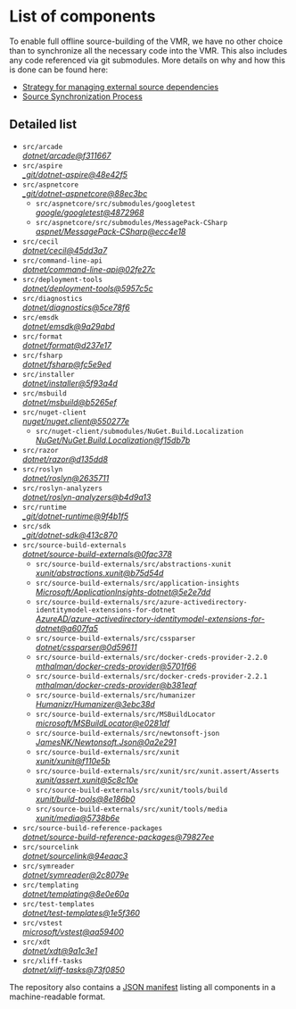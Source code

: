 ﻿# List of components

To enable full offline source-building of the VMR, we have no other choice than to synchronize all the necessary code into the VMR. This also includes any code referenced via git submodules. More details on why and how this is done can be found here:
- [Strategy for managing external source dependencies](src/arcade/Documentation/UnifiedBuild/VMR-Strategy-For-External-Source.md)
- [Source Synchronization Process](src/arcade/Documentation/UnifiedBuild/VMR-Design-And-Operation.md#source-synchronization-process)

## Detailed list

<!-- component list beginning -->
- `src/arcade`  
*[dotnet/arcade@f311667](https://github.com/dotnet/arcade/tree/f311667e0587f19c3fa9553a909975662107a351)*
- `src/aspire`  
*[_git/dotnet-aspire@48e42f5](https://dev.azure.com/dnceng/internal/_git/dotnet-aspire/?version=GC48e42f59d64d84b404e904996a9ed61f2a17a569)*
- `src/aspnetcore`  
*[_git/dotnet-aspnetcore@88ec3bc](https://dev.azure.com/dnceng/internal/_git/dotnet-aspnetcore/?version=GC88ec3bc3f37e76fbcc932a25f9f0c1c29fe2b343)*
    - `src/aspnetcore/src/submodules/googletest`  
    *[google/googletest@4872968](https://github.com/google/googletest/tree/48729681ad88a89061344ee541b4548833077e00)*
    - `src/aspnetcore/src/submodules/MessagePack-CSharp`  
    *[aspnet/MessagePack-CSharp@ecc4e18](https://github.com/aspnet/MessagePack-CSharp/tree/ecc4e18ad7a0c7db51cd7e3d2997a291ed01444d)*
- `src/cecil`  
*[dotnet/cecil@45dd3a7](https://github.com/dotnet/cecil/tree/45dd3a73dd5b64b010c4251303b3664bb30df029)*
- `src/command-line-api`  
*[dotnet/command-line-api@02fe27c](https://github.com/dotnet/command-line-api/tree/02fe27cd6a9b001c8feb7938e6ef4b3799745759)*
- `src/deployment-tools`  
*[dotnet/deployment-tools@5957c5c](https://github.com/dotnet/deployment-tools/tree/5957c5c5f85f17c145e7fab4ece37ad6aafcded9)*
- `src/diagnostics`  
*[dotnet/diagnostics@5ce78f6](https://github.com/dotnet/diagnostics/tree/5ce78f66d89ea529e459abddb129ab36cb5bd936)*
- `src/emsdk`  
*[dotnet/emsdk@9a29abd](https://github.com/dotnet/emsdk/tree/9a29abdd764a4de0f253ed368871877a47725247)*
- `src/format`  
*[dotnet/format@d237e17](https://github.com/dotnet/format/tree/d237e172b324021b97effa244af44d63d1a8bb7e)*
- `src/fsharp`  
*[dotnet/fsharp@fc5e9ed](https://github.com/dotnet/fsharp/tree/fc5e9eda234e2b69aa479f4f83faddc31fdd4da7)*
- `src/installer`  
*[dotnet/installer@5f93a4d](https://github.com/dotnet/installer/tree/5f93a4d774a3656eb9275b5c3d198e2510708fc6)*
- `src/msbuild`  
*[dotnet/msbuild@b5265ef](https://github.com/dotnet/msbuild/tree/b5265ef370a651f8c3458110b804e5cbf869eeb5)*
- `src/nuget-client`  
*[nuget/nuget.client@550277e](https://github.com/nuget/nuget.client/tree/550277e0616e549446f03fda35d3e23dff75dc01)*
    - `src/nuget-client/submodules/NuGet.Build.Localization`  
    *[NuGet/NuGet.Build.Localization@f15db7b](https://github.com/NuGet/NuGet.Build.Localization/tree/f15db7b7c6f5affbea268632ef8333d2687c8031)*
- `src/razor`  
*[dotnet/razor@d135dd8](https://github.com/dotnet/razor/tree/d135dd8d2ec1c2fbdee220e8656b308694e17a4b)*
- `src/roslyn`  
*[dotnet/roslyn@2635711](https://github.com/dotnet/roslyn/tree/263571123fc3dc4a638e071234ac9fbf91913962)*
- `src/roslyn-analyzers`  
*[dotnet/roslyn-analyzers@b4d9a13](https://github.com/dotnet/roslyn-analyzers/tree/b4d9a1334d5189172977ba8fddd00bda70161e4a)*
- `src/runtime`  
*[_git/dotnet-runtime@9f4b1f5](https://dev.azure.com/dnceng/internal/_git/dotnet-runtime/?version=GC9f4b1f5d664afdfc80e1508ab7ed099dff210fbd)*
- `src/sdk`  
*[_git/dotnet-sdk@413c870](https://dev.azure.com/dnceng/internal/_git/dotnet-sdk/?version=GC413c870a447075a90b8827353acb28ed37bab9dc)*
- `src/source-build-externals`  
*[dotnet/source-build-externals@0fac378](https://github.com/dotnet/source-build-externals/tree/0fac378047750fa8bd850a98b159560f9f7627c3)*
    - `src/source-build-externals/src/abstractions-xunit`  
    *[xunit/abstractions.xunit@b75d54d](https://github.com/xunit/abstractions.xunit/tree/b75d54d73b141709f805c2001b16f3dd4d71539d)*
    - `src/source-build-externals/src/application-insights`  
    *[Microsoft/ApplicationInsights-dotnet@5e2e7dd](https://github.com/Microsoft/ApplicationInsights-dotnet/tree/5e2e7ddda961ec0e16a75b1ae0a37f6a13c777f5)*
    - `src/source-build-externals/src/azure-activedirectory-identitymodel-extensions-for-dotnet`  
    *[AzureAD/azure-activedirectory-identitymodel-extensions-for-dotnet@a607fa5](https://github.com/AzureAD/azure-activedirectory-identitymodel-extensions-for-dotnet/tree/a607fa5e0005a6178cf1d2fed4fa0f8179cdb186)*
    - `src/source-build-externals/src/cssparser`  
    *[dotnet/cssparser@0d59611](https://github.com/dotnet/cssparser/tree/0d59611784841735a7778a67aa6e9d8d000c861f)*
    - `src/source-build-externals/src/docker-creds-provider-2.2.0`  
    *[mthalman/docker-creds-provider@5701f66](https://github.com/mthalman/docker-creds-provider/tree/5701f6667c1fbd805684857baaa860383bbdfed7)*
    - `src/source-build-externals/src/docker-creds-provider-2.2.1`  
    *[mthalman/docker-creds-provider@b381eaf](https://github.com/mthalman/docker-creds-provider/tree/b381eafbeecb1039f5839fc98ef45e7b3e52dee9)*
    - `src/source-build-externals/src/humanizer`  
    *[Humanizr/Humanizer@3ebc38d](https://github.com/Humanizr/Humanizer/tree/3ebc38de585fc641a04b0e78ed69468453b0f8a1)*
    - `src/source-build-externals/src/MSBuildLocator`  
    *[microsoft/MSBuildLocator@e0281df](https://github.com/microsoft/MSBuildLocator/tree/e0281df33274ac3c3e22acc9b07dcb4b31d57dc0)*
    - `src/source-build-externals/src/newtonsoft-json`  
    *[JamesNK/Newtonsoft.Json@0a2e291](https://github.com/JamesNK/Newtonsoft.Json/tree/0a2e291c0d9c0c7675d445703e51750363a549ef)*
    - `src/source-build-externals/src/xunit`  
    *[xunit/xunit@f110e5b](https://github.com/xunit/xunit/tree/f110e5bee5dfd4c08339587c9c3df9292fcb597c)*
    - `src/source-build-externals/src/xunit/src/xunit.assert/Asserts`  
    *[xunit/assert.xunit@5c8c10e](https://github.com/xunit/assert.xunit/tree/5c8c10e085eb42f39f2fe0b40c94bf56649eb0a4)*
    - `src/source-build-externals/src/xunit/tools/build`  
    *[xunit/build-tools@8e186b0](https://github.com/xunit/build-tools/tree/8e186b0f8e398796e75453f3f18952b06d29fdfd)*
    - `src/source-build-externals/src/xunit/tools/media`  
    *[xunit/media@5738b6e](https://github.com/xunit/media/tree/5738b6e86f08e0389c4392b939c20e3eca2d9822)*
- `src/source-build-reference-packages`  
*[dotnet/source-build-reference-packages@79827ee](https://github.com/dotnet/source-build-reference-packages/tree/79827eed138fd2575a8b24820b4f385ee4ffb6e6)*
- `src/sourcelink`  
*[dotnet/sourcelink@94eaac3](https://github.com/dotnet/sourcelink/tree/94eaac3385cafff41094454966e1af1d1cf60f00)*
- `src/symreader`  
*[dotnet/symreader@2c8079e](https://github.com/dotnet/symreader/tree/2c8079e2e8e78c0cd11ac75a32014756136ecdb9)*
- `src/templating`  
*[dotnet/templating@8e0e60a](https://github.com/dotnet/templating/tree/8e0e60adf58a813c3b8eee5eef465447116eef4e)*
- `src/test-templates`  
*[dotnet/test-templates@1e5f360](https://github.com/dotnet/test-templates/tree/1e5f3603af2277910aad946736ee23283e7f3e16)*
- `src/vstest`  
*[microsoft/vstest@aa59400](https://github.com/microsoft/vstest/tree/aa59400b11e1aeee2e8af48928dbd48748a8bef9)*
- `src/xdt`  
*[dotnet/xdt@9a1c3e1](https://github.com/dotnet/xdt/tree/9a1c3e1b7f0c8763d4c96e593961a61a72679a7b)*
- `src/xliff-tasks`  
*[dotnet/xliff-tasks@73f0850](https://github.com/dotnet/xliff-tasks/tree/73f0850939d96131c28cf6ea6ee5aacb4da0083a)*
<!-- component list end -->

The repository also contains a [JSON manifest](https://github.com/dotnet/dotnet/blob/main/src/source-manifest.json) listing all components in a machine-readable format.
